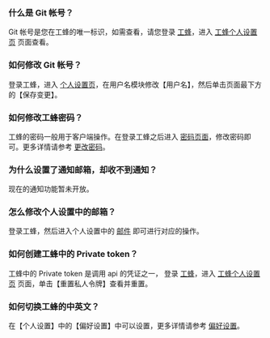 ### 什么是 Git 帐号？
Git 帐号是您在工蜂的唯一标识，如需查看，请您登录 [工蜂](https://git.code.tencent.com)，进入 [工蜂个人设置页](https://git.code.tencent.com/profile/account) 页面查看。

### 如何修改 Git 帐号？
登录工蜂，进入 [个人设置页](https://git.code.tencent.com/profile/account)，在用户名模块修改【用户名】，然后单击页面最下方的【保存变更】。

### 如何修改工蜂密码？
工蜂的密码一般用于客户端操作。在登录工蜂之后进入 [密码页面](https://git.code.tencent.com/profile/account)，修改密码即可。更多详情请参考 [更改密码](https://cloud.tencent.com/document/product/612/30196)。

### 为什么设置了通知邮箱，却收不到通知？
现在的通知功能暂未开放。

### 怎么修改个人设置中的邮箱？
登录工蜂，然后进入个人设置中的 [邮件](https://git.code.tencent.com/profile/emails) 即可进行对应的操作。

### 如何创建工蜂中的 Private token？
工蜂中的 Private token 是调用 api 的凭证之一， 登录 [工蜂](https://git.code.tencent.com)，进入 [工蜂个人设置页](https://git.code.tencent.com/profile/account) 页面，单击【重置私人令牌】查看并重置。 

### 如何切换工蜂的中英文？
在【个人设置】中的【偏好设置】中可以设置，更多详情请参考 [偏好设置](https://cloud.tencent.com/document/product/612/30201)。
